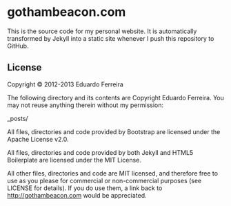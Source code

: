 gothambeacon.com
================

This is the source code for my personal website. It is automatically transformed
by Jekyll into a static site whenever I push this repository to GitHub.

## License

Copyright © 2012-2013 Eduardo Ferreira

The following directory and its contents are Copyright Eduardo Ferreira. You may
not reuse anything therein without my permission:

_posts/

All files, directories and code provided by Bootstrap are licensed under
the Apache License v2.0.

All files, directories and code provided by both Jekyll and HTML5 Boilerplate are
licensed under the MIT License.

All other files, directories and code are MIT licensed, and therefore free to use
as you please for commercial or non-commercial purposes (see LICENSE for details).
If you do use them, a link back to http://gothambeacon.com would be appreciated.
